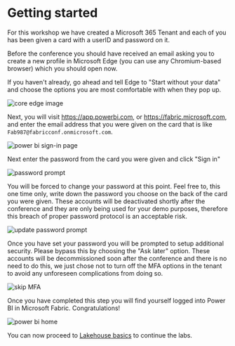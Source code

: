 # Getting started

For this workshop we have created a Microsoft 365 Tenant and each of you has been given a card with a userID and password on it.

Before the conference you should have received an email asking you to create a new profile in Microsoft Edge (you can use any Chromium-based browser) which you should open now.

If you haven't already, go ahead and tell Edge to "Start without your data" and choose the options you are most comfortable with when they pop up.

![core edge image](assets/20240320_160417_image.png)

Next, you will visit [<https://app.powerbi.com>](https://app.powerbi.com), or [<https://fabric.microsoft.com>](https://fabric.microsoft.com), and enter the email address that you were given on the card that is like `Fab987@fabricconf.onmicrosoft.com`.

![power bi sign-in page](assets/20240320_162234_image.png)

Next enter the password from the card you were given and click "Sign in"

![password prompt](assets/20240320_162208_image.png)

You will be forced to change your password at this point. Feel free to, this one time only, write down the password you choose on the back of the card you were given. These accounts will be deactivated shortly after the conference and they are only being used for your demo purposes, therefore this breach of proper password protocol is an acceptable risk.

![update password prompt](assets/20240320_163744_image.png)

Once you have set your password you will be prompted to setup additional security. Please bypass this by choosing the "Ask later" option. These accounts will be decommissioned soon after the conference and there is no need to do this, we just chose not to turn off the MFA options in the tenant to avoid any unforeseen complications from doing so.

![skip MFA](assets/20240320_164144_image.png)

Once you have completed this step you will find yourself logged into Power BI in Microsoft Fabric. Congratulations!

![power bi home](assets/20240320_163507_image.png)

You can now proceed to [Lakehouse basics](./1.%20Lakehouse%20basics.md) to continue the labs.

